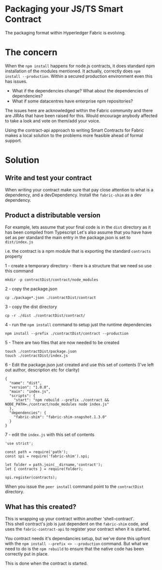 # Packaging your JS/TS Smart Contract

The packaging format within Hyperledger Fabric is evolving.  


# The concern

When the `npm install` happens for node.js contracts, it does standard npm installation of the modules mentioned. It actually, correctly does 
`npm install --production`.  Within a secured production environment even this has issues.

- What if the dependencies change?  What about the dependencies of dependencies?
- What if some datacentres have enterprise npm repositories?

The issues here are acknowledged within the Fabric community and there are JIRAs that have been raised for this. Would encourage anybody 
affected to take a look and vote on them/add your voice. 

Using the contract-api approach to writing Smart Contracts for Fabric makes a local solution to the problems more feasible ahead of formal support.

# Solution

## Write and test your contract

When writing your contract make sure that pay close attention to what is a dependency, and a devDependency. 
Install the `fabric-shim` as a dev dependency.

## Product a distributable version

For example, lets assume that your final code is in the `dist` directory as it has been compiled from Typescript
Let's also assume that you have have set as per standard the main entry in the package.json is set to 
`dist/index.js`

i.e. the contract is a npm module that is exporting the standard `contracts` property

1 - create a temporary directory - there is a structure that we need so use this command
```
mkdir -p contractDist/contract/node_modules
```

2 - copy the package.json
```
cp ./package*.json ./contractDist/contract
```

3 - copy the dist directory
```
cp -r ./dist ./contractDist/contract/
```

4 - run the `npm install` command to setup just the runtime dependencies
```
npm install --prefix ./contractDist/contract --production
```

5 - There are two files that are now needed to be created
```
touch ./contractDist/package.json
touch ./contractDist/index.js
```

6 - Edit the package.json just created and use this set of contents (I've left out author, description etc for clarity)

```
{
  "name": "dist",
  "version": "1.0.0",
  "main": "index.js",
  "scripts": {
    "start": "npm rebuild --prefix ./contract && NODE_PATH=./contract/node_modules node index.js"
  },
  "dependencies": {
    "fabric-shim": "fabric-shim-snapshot.1.3.0"
  }
}
```

7 - edit the `index.js` with this set of contents

```
'use strict';

const path = require('path');
const spi = require('fabric-shim').spi;

let folder = path.join(__dirname,'contract');
let { contracts } = require(folder);

spi.register(contracts);
```

When you issue the `peer install` command point to the `contractDist` directory.

## What has this created?

This is wrapping up your contract within another 'shell-contract'.  
This shell contract's job is just dependent on the `fabric-shim` code, and uses the `fabric-contract-api` to register your contract when it is started.

You contract needs it's dependancies setup, but we've done this upfront with the `npm install --prefix <> --production` command.
But what we need to do is the `npm rebuild` to ensure that the native code has been correctly put in place.

This is done when the contract is started. 


